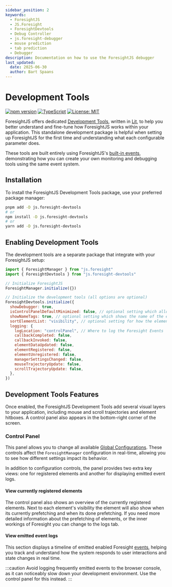 ```yaml
---
sidebar_position: 2
keywords:
  - ForesightJS
  - JS.Foresight
  - ForesightDevtools
  - Debug Controller
  - js.foresight-debugger
  - mouse prediction
  - tab prediction
  - Debugger
description: Documentation on how to use the ForesightJS debugger
last_updated:
  date: 2025-06-30
  author: Bart Spaans
---
```


# Development Tools

[![npm version](https://img.shields.io/npm/v/js.foresight-devtools.svg)](https://www.npmjs.com/package/js.foresight-devtools)
[![TypeScript](https://img.shields.io/badge/%3C%2F%3E-TypeScript-%230074c1.svg)](http://www.typescriptlang.org/)
[![License: MIT](https://img.shields.io/badge/License-MIT-yellow.svg)](https://opensource.org/licenses/MIT)

ForesightJS offers dedicated [Development Tools](https://github.com/spaansba/ForesightJS/tree/main/packages/js.foresight-devtools), written in [Lit](https://lit.dev/), to help you better understand and fine-tune how ForesightJS works within your application. This standalone development package is helpful when setting up ForesightJS for the first time and understanding what each configurable parameter does.

These tools are built entirely using ForesightJS's [built-in events](/docs/getting_started/events), demonstrating how you can create your own monitoring and debugging tools using the same event system.

## Installation

To install the ForesightJS Development Tools package, use your preferred package manager:

```bash
pnpm add -D js.foresight-devtools
# or
npm install -D js.foresight-devtools
# or
yarn add -D js.foresight-devtools
```

## Enabling Development Tools

The development tools are a separate package that integrate with your ForesightJS setup:

```javascript
import { ForesightManager } from "js.foresight"
import { ForesightDevtools } from "js.foresight-devtools"

// Initialize ForesightJS
ForesightManager.initialize({})

// Initialize the development tools (all options are optional)
ForesightDevtools.initialize({
  showDebugger: true,
  isControlPanelDefaultMinimized: false, // optional setting which allows you to minimize the control panel on default
  showNameTags: true, // optional setting which shows the name of the element
  sortElementList: "visibility", // optional setting for how the elements in the control panel are sorted
  logging: {
    logLocation: "controlPanel", // Where to log the Foresight Events
    callbackCompleted: false,
    callbackInvoked: false,
    elementDataUpdated: false,
    elementRegistered: false,
    elementUnregistered: false,
    managerSettingsChanged: false,
    mouseTrajectoryUpdate: false,
    scrollTrajectoryUpdate: false,
  },
})
```

## Development Tools Features

Once enabled, the ForesightJS Development Tools add several visual layers to your application, including mouse and scroll trajectories and element hitboxes. A control panel also appears in the bottom-right corner of the screen.

### Control Panel

This panel allows you to change all available [Global Configurations](/docs/getting_started/config#global-configuration). These controls affect the `ForesightManager` configuration in real-time, allowing you to see how different settings impact its behavior.

In addition to configuration controls, the panel provides two extra key views: one for registered elements and another for displaying emitted event logs.

#### View currently registered elements

The control panel also shows an overview of the currently registered elements. Next to each element's visibility the element will also show when its currently prefetching and when its done prefetching. If you need more detailed information about the prefetching of elements, or the inner workings of Foresight you can change to the logs tab.

#### View emitted event logs

This section displays a timeline of emitted enabled Foresight [events](/docs/getting_started/events), helping you track and understand how the system responds to user interactions and state changes in real time.

:::caution
Avoid logging frequently emitted events to the browser console, as it can noticeably slow down your development environment. Use the control panel for this instead.
:::
